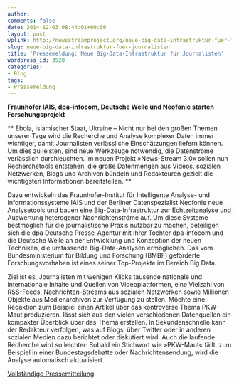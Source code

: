 ```yaml
---
author:
comments: false
date: 2014-12-03 08:44:01+00:00
layout: post
wplink: http://newsstreamproject.org/neue-big-data-infrastruktur-fuer-journalisten/
slug: neue-big-data-infrastruktur-fuer-journalisten
title: 'Pressemeldung: Neue Big-Data-Infrastruktur für Journalisten'
wordpress_id: 3528
categories:
- Blog
tags:
- Pressemeldung
---
```


**Fraunhofer IAIS, dpa-infocom, Deutsche Welle und Neofonie starten Forschungsprojekt**

**
Ebola, Islamischer Staat, Ukraine – Nicht nur bei den großen Themen unserer Tage wird die Recherche und Analyse komplexer Daten immer wichtiger, damit Journalisten verlässliche Einschätzungen liefern können. Um dies zu leisten, sind neue Werkzeuge notwendig, die Datenströme verlässlich durch­leuch­ten. Im neuen Projekt »News-Stream 3.0« sollen nun Recherchetools entstehen, die große Datenmen­gen aus Videos, sozialen Netzwerken, Blogs und Archiven bündeln und Redakteuren gezielt die wichtigs­ten Informationen bereitstellen. **

Dazu entwickeln das Fraunhofer-Institut für Intelligente Analyse- und Informationssysteme IAIS und der Berliner Datenspezialist Neofonie neue Analysetools und bauen eine Big-Data-Infrastruktur zur Echtzeitanalyse und Auswertung heterogener Nachrichtenströme auf. Um diese Systeme bestmöglich für die journalistische Praxis nutzbar zu machen, beteiligen sich die dpa Deutsche Presse-Agentur mit ihrer Tochter dpa-infocom und die Deutsche Welle an der Entwicklung und Konzeption der neuen Techniken, die umfassende Big-Data-Analysen ermöglichen. Das vom Bundes­ministerium für Bildung und Forschung (BMBF) geförderte Forschungsvorhaben ist eines seiner Top-Projekte im Bereich Big Data.

Ziel ist es, Journalisten mit wenigen Klicks tausende nationale und internationale Inhalte und Quellen von Videoplattformen, eine Vielzahl von RSS-Feeds, Nachrichten-Streams aus sozialen Netzwerken sowie Millionen Objekte aus Medienarchiven zur Verfügung zu stellen. Möchte eine Redaktion zum Beispiel einen Artikel über das kontroverse Thema PKW-Maut produzieren, lässt sich aus den vielen verschiedenen Datenquellen ein kompakter Überblick über das Thema erstellen. In Sekundenschnelle kann der Redakteur verfolgen, was auf Blogs, über Twitter oder in anderen sozialen Medien dazu berichtet oder diskutiert wird. Auch die laufende Recherche wird so leichter: Sobald ein Stichwort wie »PKW-Maut« fällt, zum Beispiel in einer Bundestagsdebatte oder Nachrichtensendung, wird die Analyse automatisch aktualisiert.

[Vollständige Pressemitteilung](http://newsstreamproject.org/wp-content/uploads/2014/12/Presseinformation.pdf)
